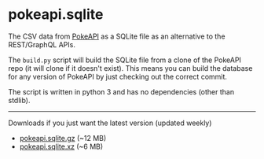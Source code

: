 # pokeapi.sqlite

The CSV data from [PokeAPI](https://github.com/PokeAPI/pokeapi) as a SQLite file
as an alternative to the REST/GraphQL APIs.

The `build.py` script will build the SQLite file from a clone of the PokeAPI
repo (it will clone if it doesn't exist). This means you can build the database
for any version of PokeAPI by just checking out the correct commit.

The script is written in python 3 and has no dependencies (other than stdlib).

---

Downloads if you just want the latest version (updated weekly)
- [pokeapi.sqlite.gz](https://github.com/noc7c9/pokeapi.sqlite/raw/dist/pokeapi.sqlite.gz) (~12 MB)
- [pokeapi.sqlite.xz](https://github.com/noc7c9/pokeapi.sqlite/raw/dist/pokeapi.sqlite.xz) (~6 MB)
